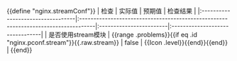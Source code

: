 {{define "nginx.streamConf"}}
| 检查                              | 实际值                                                                              | 预期值                   | 检查结果                         |
|:----------------------------------|:-----------------------------------------------------------------------------------|:------------------------|:--------------------------------|
| 是否使用stream模块                   | {{range .problems}}{{if eq .id "nginx.pconf.stream"}}{{.raw.stream}}            | false                     | {{Icon .level}}{{end}}{{end}}    |
{{end}}